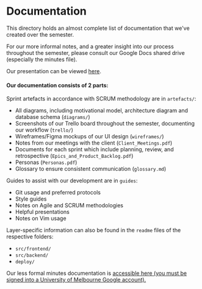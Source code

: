 # Documentation

This directory holds an almost complete list of documentation that we've created over the semester. 

For our more informal notes, and a greater insight into our process throughout the semester, please consult our Google Docs shared drive (especially the minutes file).

Our presentation can be viewed [here](https://app.jinx.systems/u/jinxteam).

#### Our documentation consists of 2 parts:

Sprint artefacts in accordance with SCRUM methodology are in `artefacts/`:
* All diagrams, including motivational model, architecture diagram and database schema (`diagrams/`)
* Screenshots of our Trello board throughout the semester, documenting our workflow (`trello/`)
* Wireframes/Figma mockups of our UI design (`wireframes/`)
* Notes from our meetings with the client (`Client_Meetings.pdf`)
* Documents for each sprint which include planning, review, and retrospective (`Epics_and_Product_Backlog.pdf`)
* Personas (`Personas.pdf`)
* Glossary to ensure consistent communication (`glossary.md`)

Guides to assist with our development are in `guides`:
* Git usage and preferred protocols
* Style guides
* Notes on Agile and SCRUM methodologies
* Helpful presentations
* Notes on Vim usage

Layer-specific information can also be found in the `readme` files of the respective folders:
- `src/frontend/`
- `src/backend/`
- `deploy/`

Our less formal minutes documentation is [accessible here (you must be signed into a University of Melbourne Google account).](https://docs.google.com/document/d/1lZHzJGFCXUFKqDrTwBtxOW7lKHzEN2dSZDAkhdDrYM4/edit?usp=sharing)

